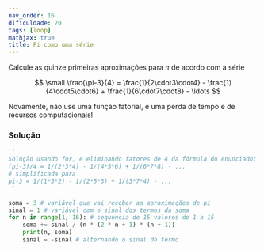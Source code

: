 ```yaml
---
nav_order: 16
dificuldade: 20
tags: [loop]
mathjax: true
title: Pi como uma série
---
```


Calcule as quinze primeiras aproximações para $\pi$ de acordo com a série

$$ \small
\frac{\pi-3}{4} = \frac{1}{2\cdot3\cdot4} - \frac{1}{4\cdot5\cdot6} + \frac{1}{6\cdot7\cdot8} - \ldots
$$

Novamente, não use uma função fatorial, é uma perda de tempo e de recursos computacionais!

<!-- more -->

### Solução

```python
'''
Solução usando for, e eliminando fatores de 4 da fórmula do enunciado:
(pi-3)/4 = 1/(2*3*4) - 1/(4*5*6) + 1/(6*7*8) - ...
é simplificada para
pi-3 = 1/(1*3*2) - 1/(2*5*3) + 1/(3*7*4) - ...
'''

soma = 3 # variável que vai receber as aproximações de pi
sinal = 1 # variável com o sinal dos termos da soma
for n in range(1, 16): # sequencia de 15 valores de 1 a 15
    soma += sinal / (n * (2 * n + 1) * (n + 1))
    print(n, soma)
    sinal = -sinal # alternando o sinal do termo
```


